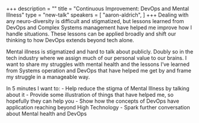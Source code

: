 +++
description = ""
title = "Continuous Improvement: DevOps and Mental Illness"
type = "new-talk"
speakers = [
        "aaron-aldrich",
]
+++
Dealing with any neuro-diversity is difficult and stigmatized, but lessons learned from DevOps and Complex Systems management have helped me improve how I handle situations. These lessons can be applied broadly and shift our thinking to how DevOps extends beyond tech alone.

Mental illness is stigmatized and hard to talk about publicly. Doubly so in the tech industry where we assign much of our personal value to our brains. I want to share my struggles with mental health and the lessons I’ve learned from Systems operation and DevOps that have helped me get by and frame my struggle in a manageable way.

In 5 minutes I want to: - Help reduce the stigma of Mental Illness by talking about it - Provide some illustration of things that have helped me, so hopefully they can help you - Show how the concepts of DevOps have application reaching beyond High Technology - Spark further conversation about Mental health and DevOps